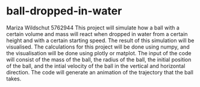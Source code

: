 # ball-dropped-in-water
Mariza Wildschut 5762944 This project will simulate how a ball with a certain volume and mass will react when dropped in water from a certain height and with a certain starting speed. The result of this simulation will be visualised. The calculations for this project will be done using numpy, and the visualisation will be done using plotly or matplot. The input of the code will consist of the mass of the ball, the radius of the ball, the initial position of the ball, and the intial velocity of the ball in the vertical and horizontal direction. The code will generate an animation of the trajectory that the ball takes.
